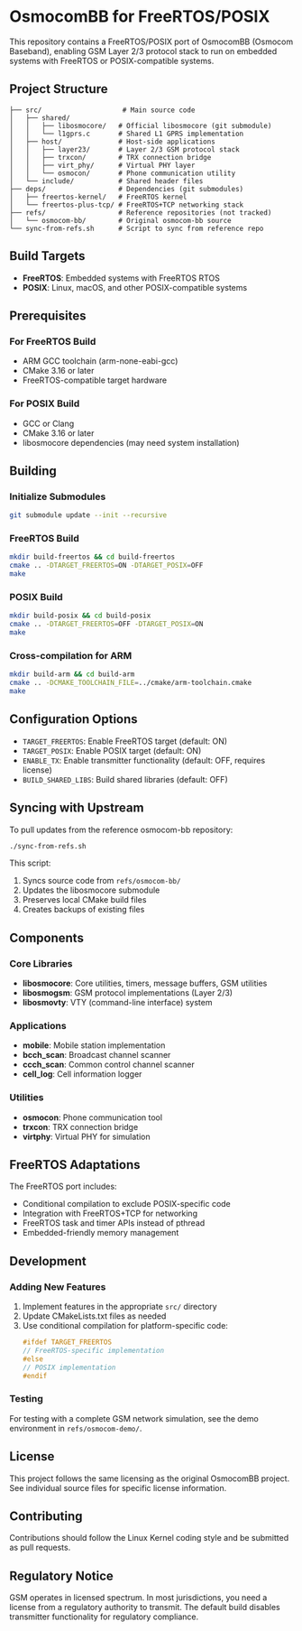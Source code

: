 # OsmocomBB for FreeRTOS/POSIX

This repository contains a FreeRTOS/POSIX port of OsmocomBB (Osmocom Baseband), enabling GSM Layer 2/3 protocol stack to run on embedded systems with FreeRTOS or POSIX-compatible systems.

## Project Structure

```
├── src/                    # Main source code
│   ├── shared/
│   │   ├── libosmocore/   # Official libosmocore (git submodule)
│   │   └── l1gprs.c       # Shared L1 GPRS implementation
│   ├── host/              # Host-side applications
│   │   ├── layer23/       # Layer 2/3 GSM protocol stack
│   │   ├── trxcon/        # TRX connection bridge
│   │   ├── virt_phy/      # Virtual PHY layer
│   │   └── osmocon/       # Phone communication utility
│   └── include/           # Shared header files
├── deps/                  # Dependencies (git submodules)
│   ├── freertos-kernel/   # FreeRTOS kernel
│   └── freertos-plus-tcp/ # FreeRTOS+TCP networking stack
├── refs/                  # Reference repositories (not tracked)
│   └── osmocom-bb/        # Original osmocom-bb source
└── sync-from-refs.sh      # Script to sync from reference repo
```

## Build Targets

- **FreeRTOS**: Embedded systems with FreeRTOS RTOS
- **POSIX**: Linux, macOS, and other POSIX-compatible systems

## Prerequisites

### For FreeRTOS Build
- ARM GCC toolchain (arm-none-eabi-gcc)
- CMake 3.16 or later
- FreeRTOS-compatible target hardware

### For POSIX Build
- GCC or Clang
- CMake 3.16 or later
- libosmocore dependencies (may need system installation)

## Building

### Initialize Submodules

```bash
git submodule update --init --recursive
```

### FreeRTOS Build

```bash
mkdir build-freertos && cd build-freertos
cmake .. -DTARGET_FREERTOS=ON -DTARGET_POSIX=OFF
make
```

### POSIX Build

```bash
mkdir build-posix && cd build-posix
cmake .. -DTARGET_FREERTOS=OFF -DTARGET_POSIX=ON
make
```

### Cross-compilation for ARM

```bash
mkdir build-arm && cd build-arm
cmake .. -DCMAKE_TOOLCHAIN_FILE=../cmake/arm-toolchain.cmake
make
```

## Configuration Options

- `TARGET_FREERTOS`: Enable FreeRTOS target (default: ON)
- `TARGET_POSIX`: Enable POSIX target (default: ON)
- `ENABLE_TX`: Enable transmitter functionality (default: OFF, requires license)
- `BUILD_SHARED_LIBS`: Build shared libraries (default: OFF)

## Syncing with Upstream

To pull updates from the reference osmocom-bb repository:

```bash
./sync-from-refs.sh
```

This script:
1. Syncs source code from `refs/osmocom-bb/`
2. Updates the libosmocore submodule
3. Preserves local CMake build files
4. Creates backups of existing files

## Components

### Core Libraries

- **libosmocore**: Core utilities, timers, message buffers, GSM utilities
- **libosmogsm**: GSM protocol implementations (Layer 2/3)
- **libosmovty**: VTY (command-line interface) system

### Applications

- **mobile**: Mobile station implementation
- **bcch_scan**: Broadcast channel scanner
- **ccch_scan**: Common control channel scanner  
- **cell_log**: Cell information logger

### Utilities

- **osmocon**: Phone communication tool
- **trxcon**: TRX connection bridge
- **virtphy**: Virtual PHY for simulation

## FreeRTOS Adaptations

The FreeRTOS port includes:

- Conditional compilation to exclude POSIX-specific code
- Integration with FreeRTOS+TCP for networking
- FreeRTOS task and timer APIs instead of pthread
- Embedded-friendly memory management

## Development

### Adding New Features

1. Implement features in the appropriate `src/` directory
2. Update CMakeLists.txt files as needed
3. Use conditional compilation for platform-specific code:
   ```c
   #ifdef TARGET_FREERTOS
   // FreeRTOS-specific implementation
   #else
   // POSIX implementation  
   #endif
   ```

### Testing

For testing with a complete GSM network simulation, see the demo environment in `refs/osmocom-demo/`.

## License

This project follows the same licensing as the original OsmocomBB project. See individual source files for specific license information.

## Contributing

Contributions should follow the Linux Kernel coding style and be submitted as pull requests.

## Regulatory Notice

GSM operates in licensed spectrum. In most jurisdictions, you need a license from a regulatory authority to transmit. The default build disables transmitter functionality for regulatory compliance.